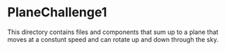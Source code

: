 # PlaneChallenge1
 This directory contains files and components that sum up to a plane that moves at a constunt speed and can rotate up and down through the sky.
